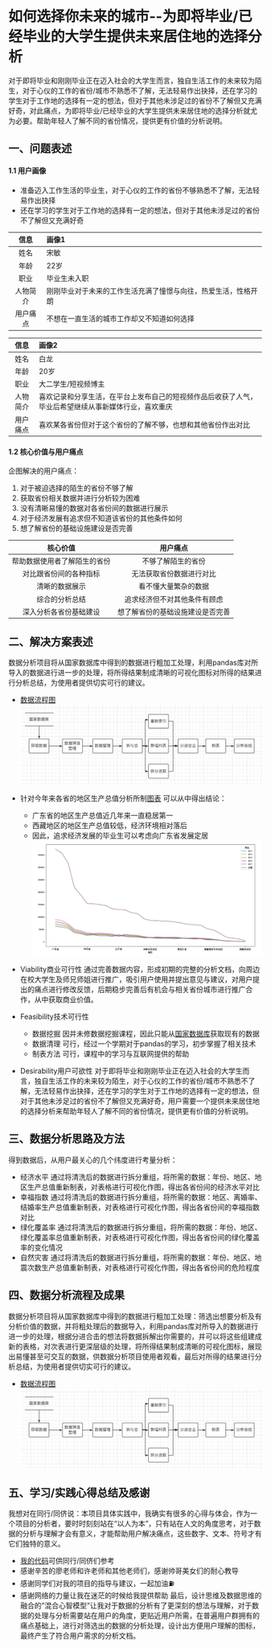 # 如何选择你未来的城市--为即将毕业/已经毕业的大学生提供未来居住地的选择分析
对于即将毕业和刚刚毕业正在迈入社会的大学生而言，独自生活工作的未来较为陌生，对于心仪的工作的省份/城市不熟悉不了解，无法轻易作出抉择，还在学习的学生对于工作地的选择有一定的想法，但对于其他未涉足过的省份不了解但又充满好奇，对此痛点，为即将毕业/已经毕业的大学生提供未来居住地的选择分析就尤为必要。帮助年轻人了解不同的省份情况，提供更有价值的分析说明。

## 一、问题表述
#### 1.1 用户画像
- 准备迈入工作生活的毕业生，对于心仪的工作的省份不够熟悉不了解，无法轻易作出抉择
- 还在学习的学生对于工作地的选择有一定的想法，但对于其他未涉足过的省份不了解但又充满好奇

| 信息 | 画像1 |
| :----: | :---- |
| 姓名 | 宋敏 |
| 年龄 | 22岁 |
| 职业 | 毕业生未入职 |
| 人物简介 | 刚刚毕业对于未来的工作生活充满了憧憬与向往，热爱生活，性格开朗 |
| 用户痛点 | 不想在一直生活的城市工作却又不知道如何选择 |

| 信息 | 画像2 |
| :----: | :---- |
| 姓名 | 白龙 |
| 年龄 | 20岁 |
| 职业 | 大二学生/短视频博主 |
| 人物简介 | 喜欢记录和分享生活，在平台上发布自己的短视频作品后收获了人气，毕业后希望继续从事新媒体行业，喜欢重庆 |
| 用户痛点 | 喜欢某各省份但对于这个省份的了解不够，也想和其他省份作出对比 |

#### 1.2 核心价值与用户痛点
企图解决的用户痛点：
1. 对于被迫选择的陌生的省份不够了解
2. 获取省份相关数据并进行分析较为困难
3. 没有清晰易懂的数据对各省份间的数据进行展示
4. 对于经济发展有追求但不知道该省份的其他条件如何
5. 想了解省份的基础设施建设是否完善

| 核心价值 | 用户痛点 |
|:------:|:------:|
| 帮助数据使用者了解陌生的省份 | 不够了解陌生的省份 |
| 对比跟省份间的各种指标 | 无法获取省份数据进行对比 |
| 清晰的数据展示 | 看不懂大量繁杂的数据 |
| 综合的分析总结 | 追求经济但不对其他条件有顾虑 |
| 深入分析各省份基础建设 | 想了解省份的基础设施建设是否完善|

## 二、解决方案表述

数据分析项目将从国家数据库中得到的数据进行粗加工处理，利用pandas库对所导入的数据进行进一步的处理，将所得结果制成清晰的可视化图标对所得的结果进行分析总结，为使用者提供切实可行的建议。

- [数据流程图](https://www.processon.com/view/link/5f05652e7d9c084420522b2e)
![数据流程图](https://github.com/Luojiachunaaa/Pandas_Final/blob/master/images/data.jpg)

- 针对今年来各省的地区生产总值分析所制[图表](https://github.com/Luojiachunaaa/Pandas_Final/blob/master/images/jingji.jpg)
可以从中得出结论：
    - 广东省的地区生产总值近几年来一直稳居第一
    - 西藏地区的地区生产总值较低，经济环境相对落后
    - 因此，追求经济发展的毕业生可以考虑向广东省发展定居
![图表](https://github.com/Luojiachunaaa/Pandas_Final/blob/master/images/jingji.jpg)

- Viability商业可行性
通过完善数据内容，形成初期的完整的分析文档，向周边在校大学生及师兄师姐进行推广，吸引用户使用并提出意见与建议，对用户提出的痛点进行修改反馈，后期稳步完善后有机会与相关省份城市进行推广合作，从中获取商业价值。
- Feasibility技术可行性
    - 数据挖掘 因并未修数据挖掘课程，因此只能从[国家数据库](http://data.stats.gov.cn/)获取现有的数据
    - 数据清理 可行，经过一个学期对于pandas的学习，初步掌握了相关技术
    - 制表方法 可行，课程中的学习与互联网提供的帮助
- Desirability用户可欲性
对于即将毕业和刚刚毕业正在迈入社会的大学生而言，独自生活工作的未来较为陌生，对于心仪的工作的省份/城市不熟悉不了解，无法轻易作出抉择，还在学习的学生对于工作地的选择有一定的想法，但对于其他未涉足过的省份不了解但又充满好奇，用户需要一个提供未来居住地的选择分析来帮助年轻人了解不同的省份情况，提供更有价值的分析说明。

## 三、数据分析思路及方法
得到数据后，从用户最关心的几个纬度进行考量分析：
- 经济水平
通过将清洗后的数据进行拆分重组，将所需的数据：年份、地区、地区生产总值重新制表，对表格进行可视化作图，得出各省份间的经济水平对比
- 幸福指数
通过将清洗后的数据进行拆分重组，将所需的数据：地区、离婚率、结婚率生产总值重新制表，对表格进行可视化作图，得出各省份间的幸福指数对比
- 绿化覆盖率
通过将清洗后的数据进行拆分重组，将所需的数据：年份、地区、绿化覆盖率总值重新制表，对表格进行可视化作图，得出各省份间的绿化覆盖率的变化情况
- 自然灾害
通过将清洗后的数据进行拆分重组，将所需的数据：年份、地区、地震次数生产总值重新制表，对表格进行可视化作图，得出各省份间的危险程度

## 四、数据分析流程及成果
数据分析项目将从国家数据库中得到的数据进行粗加工处理：筛选出想要分析及有分析价值的数据，并将粗处理后的数据导入，利用pandas库对所导入的数据进行进一步的处理，根据分进合击的想法将数据拆解出你需要的，并可以将这些组建成新的表格，对次表进行更深层级的处理，将所得结果制成清晰的可视化图标，展现出易懂甚至可交互的数据，供数据分析项目使用者观看，最后对所得的结果进行分析总结，为使用者提供切实可行的建议。

- [数据流程图](https://www.processon.com/view/link/5f05652e7d9c084420522b2e)
![数据流程图](https://github.com/Luojiachunaaa/Pandas_Final/blob/master/images/data.jpg)

## 五、学习/实践心得总结及感谢
我想对在同行/同侪说：本项目具体实践中，我确实有很多的心得与体会，作为一个项目的分析者，要时时刻刻站在“以人为本”，只有站在人文的角度思考，对于数据的分析与理解才会有意义，才能帮助用户解决痛点，这些数字、文本、符号才有它们独特的意义。

- [我的代码]()可供同行/同侪们参考
- 感谢辛苦的廖老师和许老师和其他老师们，感谢帅哥美女们的耐心教导
- 感谢同学们对我的项目的指导与建议，一起加油⛽️
- 感谢网络的力量让我在迷茫的时候给我提供帮助
最后，设计思维及数据思维的融合的”混合心智模型”让我对于数据的分析有了更深刻的想法与理解，对于数据的处理与分析需要站在用户的角度，更贴近用户所需，在普遍用户群拥有的痛点基础上，进行对筛选出的数据的分析处理，设计出方便用户理解的图标，最终产生了符合用户需求的分析文档。

